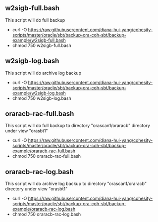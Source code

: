 ## w2sigb-full.bash
This script will do full backup

- curl -O https://raw.githubusercontent.com/diana-hui-yang/cohesity-scripts/master/oracle/sbt/backup-ora-coh-sbt/backup-example/w2sigb-full.bash
- chmod 750 w2sigb-full.bash

## w2sigb-log.bash
This script will do archive log backup

- curl -O https://raw.githubusercontent.com/diana-hui-yang/cohesity-scripts/master/oracle/sbt/backup-ora-coh-sbt/backup-example/w2sigb-log.bash
- chmod 750 w2sigb-log.bash

## oraracb-rac-full.bash
This script will do full backup to directory "orascan1/oraracb" directory under view "orasbt1" 

- curl -O https://raw.githubusercontent.com/diana-hui-yang/cohesity-scripts/master/oracle/sbt/backup-ora-coh-sbt/backup-example/oraracb-rac-full.bash
- chmod 750 oraracb-rac-full.bash

## oraracb-rac-log.bash
This script will do archive log backup to directory "orascan1/oraracb" directory under view "orasbt1"

- curl -O https://raw.githubusercontent.com/diana-hui-yang/cohesity-scripts/master/oracle/sbt/backup-ora-coh-sbt/backup-example/oraracb-rac-log.bash
- chmod 750 oraracb-rac-log.bash
